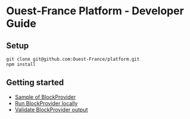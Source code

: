 # Ouest-France Platform - Developer Guide

## Setup

```
git clone git@github.com:Ouest-France/platform.git
npm install
```

## Getting started

<!-- * [What a BlockProvider is? How it works?](/packages/blockprovider-example) -->

* [Sample of BlockProvider](/packages/blockprovider-example)
* [Run BlockProvider locally](/packages/blockprovider-debug)
* [Validate BlockProvider output](/packages/blockprovider-validator)
